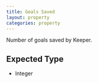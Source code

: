 ```yaml
---
title: Goals Saved
layout: property
categories: property
---
```


Number of goals saved by Keeper.

## Expected Type

*   Integer
